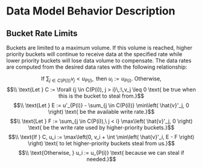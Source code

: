 # Data Model Behavior Description

## Bucket Rate Limits

Buckets are limited to a maximum volume. If this volume is reached, higher priority buckets will continue to
receive data at the specified rate while lower priority buckets will lose data volume to compensate.
The data rates are computed from the desired data rates with the following relationship:


$$\text{If } \sum_{j \in C(P(i))} v_j < u_{P(i)}, \text{ then } u_i := u_{P(i)}. \text{ Otherwise,}$$
$$\\ \text{Let } C := \forall {j \in C(P(i)), j > i}\,:\,v_j \leq 0 \text{ be true when this is the bucket to steal from.}$$
$$\\ \text{Let } E := u'_{P(i)} - \sum_{j \in C(P(i))} \min\left( \hat{v}'_j, 0 \right) \text{ be the available write rate.}$$
$$\\ \text{Let } F := \sum_{j \in C(P(i)),\ j < i} \max\left( \hat{v}'_j, 0 \right) \text{ be the write rate used by higher-priority buckets.}$$
$$\\ \text{If } C, u_i := \max\left(0, v_i + \int \min\left( \hat{v}'_i, E - F \right) \right) \text{ to let higher-priority buckets steal from us.}$$
$$\\ \text{Otherwise, } u_i := u_{P(i)} \text{ because we can steal if needed.}$$
